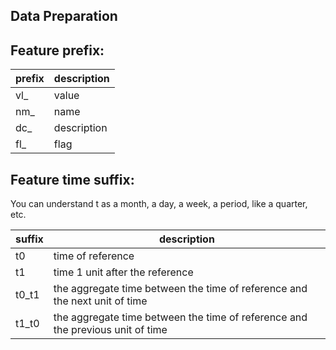 ## Data Preparation

## Feature prefix:

|prefix|description |
|------|------------|
|vl_   | value      |
|nm_   | name       |
|dc_   | description|
|fl_   | flag       |

## Feature time suffix:

You can understand t as a month, a day, a week, a period, like a quarter, etc.

|suffix| description                                                                    |
|------|--------------------------------------------------------------------------------|
|t0    | time of reference                                                              |
|t1    | time 1 unit after the reference                                                |
|t0_t1 | the aggregate time between the time of reference and the next unit of time     |
|t1_t0 | the aggregate time between the time of reference and the previous unit of time |